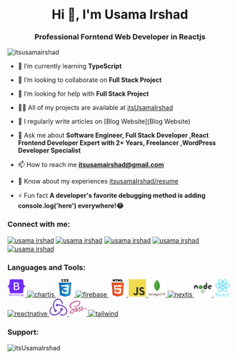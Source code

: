 
<h1 align="center">Hi 👋, I'm Usama Irshad</h1>
<h3 align="center">Professional Forntend Web Developer in Reactjs</h3>

<p align="left"> <img src="https://komarev.com/ghpvc/?username=itsusamairshad&label=Profile%20views&color=0e75b6&style=flat" alt="itsusamairshad" /> </p>


- 🌱 I’m currently learning **TypeScript**

- 👯 I’m looking to collaborate on **Full Stack Project**

- 🤝 I’m looking for help with **Full Stack Project**

- 👨‍💻 All of my projects are available at [itsUsamaIrshad](itsUsamaIrshad)

- 📝 I regularly write articles on [Blog Website](Blog Website)

- 💬 Ask me about **Software Engineer, Full Stack Developer ,React Frontend Developer Expert with 2+ Years, Freelancer ,WordPress Developer Specialist**

- 📫 How to reach me **itsusamairshad@gmail.com**

- 📄 Know about my experiences [itsusamaIrshad/resume](itsusamaIrshad/resume)

- ⚡ Fun fact **A developer's favorite debugging method is adding console.log('here') everywhere!😂**

<h3 align="left">Connect with me:</h3>
<p align="left">
<a href="https://codepen.io/usama irshad" target="blank"><img align="center" src="https://raw.githubusercontent.com/rahuldkjain/github-profile-readme-generator/master/src/images/icons/Social/codepen.svg" alt="usama irshad" height="30" width="40" /></a>
<a href="https://linkedin.com/in/usama irshad" target="blank"><img align="center" src="https://raw.githubusercontent.com/rahuldkjain/github-profile-readme-generator/master/src/images/icons/Social/linked-in-alt.svg" alt="usama irshad" height="30" width="40" /></a>
<a href="https://fb.com/usama irshad" target="blank"><img align="center" src="https://raw.githubusercontent.com/rahuldkjain/github-profile-readme-generator/master/src/images/icons/Social/facebook.svg" alt="usama irshad" height="30" width="40" /></a>
<a href="https://instagram.com/usama irshad" target="blank"><img align="center" src="https://raw.githubusercontent.com/rahuldkjain/github-profile-readme-generator/master/src/images/icons/Social/instagram.svg" alt="usama irshad" height="30" width="40" /></a>
<a href="https://dribbble.com/usama irshad" target="blank"><img align="center" src="https://raw.githubusercontent.com/rahuldkjain/github-profile-readme-generator/master/src/images/icons/Social/dribbble.svg" alt="usama irshad" height="30" width="40" /></a>
</p>

<h3 align="left">Languages and Tools:</h3>
<p align="left"> <a href="https://getbootstrap.com" target="_blank" rel="noreferrer"> <img src="https://raw.githubusercontent.com/devicons/devicon/master/icons/bootstrap/bootstrap-plain-wordmark.svg" alt="bootstrap" width="40" height="40"/> </a> <a href="https://www.chartjs.org" target="_blank" rel="noreferrer"> <img src="https://www.chartjs.org/media/logo-title.svg" alt="chartjs" width="40" height="40"/> </a> <a href="https://www.w3schools.com/css/" target="_blank" rel="noreferrer"> <img src="https://raw.githubusercontent.com/devicons/devicon/master/icons/css3/css3-original-wordmark.svg" alt="css3" width="40" height="40"/> </a> <a href="https://firebase.google.com/" target="_blank" rel="noreferrer"> <img src="https://www.vectorlogo.zone/logos/firebase/firebase-icon.svg" alt="firebase" width="40" height="40"/> </a> <a href="https://www.w3.org/html/" target="_blank" rel="noreferrer"> <img src="https://raw.githubusercontent.com/devicons/devicon/master/icons/html5/html5-original-wordmark.svg" alt="html5" width="40" height="40"/> </a> <a href="https://developer.mozilla.org/en-US/docs/Web/JavaScript" target="_blank" rel="noreferrer"> <img src="https://raw.githubusercontent.com/devicons/devicon/master/icons/javascript/javascript-original.svg" alt="javascript" width="40" height="40"/> </a> <a href="https://www.mongodb.com/" target="_blank" rel="noreferrer"> <img src="https://raw.githubusercontent.com/devicons/devicon/master/icons/mongodb/mongodb-original-wordmark.svg" alt="mongodb" width="40" height="40"/> </a> <a href="https://nextjs.org/" target="_blank" rel="noreferrer"> <img src="https://cdn.worldvectorlogo.com/logos/nextjs-2.svg" alt="nextjs" width="40" height="40"/> </a> <a href="https://nodejs.org" target="_blank" rel="noreferrer"> <img src="https://raw.githubusercontent.com/devicons/devicon/master/icons/nodejs/nodejs-original-wordmark.svg" alt="nodejs" width="40" height="40"/> </a> <a href="https://reactjs.org/" target="_blank" rel="noreferrer"> <img src="https://raw.githubusercontent.com/devicons/devicon/master/icons/react/react-original-wordmark.svg" alt="react" width="40" height="40"/> </a> <a href="https://reactnative.dev/" target="_blank" rel="noreferrer"> <img src="https://reactnative.dev/img/header_logo.svg" alt="reactnative" width="40" height="40"/> </a> <a href="https://redux.js.org" target="_blank" rel="noreferrer"> <img src="https://raw.githubusercontent.com/devicons/devicon/master/icons/redux/redux-original.svg" alt="redux" width="40" height="40"/> </a> <a href="https://sass-lang.com" target="_blank" rel="noreferrer"> <img src="https://raw.githubusercontent.com/devicons/devicon/master/icons/sass/sass-original.svg" alt="sass" width="40" height="40"/> </a> <a href="https://tailwindcss.com/" target="_blank" rel="noreferrer"> <img src="https://www.vectorlogo.zone/logos/tailwindcss/tailwindcss-icon.svg" alt="tailwind" width="40" height="40"/> </a> </p>

<h3 align="left">Support:</h3>
<p><a href="https://www.buymeacoffee.com/itsUsamaIrshad"> <img align="left" src="https://cdn.buymeacoffee.com/buttons/v2/default-yellow.png" height="50" width="210" alt="itsUsamaIrshad" /></a></p><br><br>

